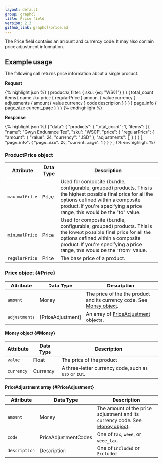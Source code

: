 ```yaml
---
layout: default
group: graphql
title: Price field
version: 2.3
github_link: graphql/price.md
---
```


The Price field contains an amount and currency code. It may also contain price adjustment information.

## Example usage

The following call returns price information about a single product.

**Request**

{% highlight json %}
{
    products(
      filter: {
          sku: {eq: "WS01"}
        }
    )
    {
        total_count
        items {
          name
          sku
          price {
            regularPrice {
              amount {
                value
                currency
              }
              adjustments {
                amount {
                  value
                  currency
                }
                code
                description
              }
            }
          }
        }
        page_info {
          page_size
          current_page
        }
      }
}
{% endhighlight %}

**Response**

{% highlight json %}
{
  "data": {
    "products": {
      "total_count": 1,
      "items": [
        {
          "name": "Gwyn Endurance Tee",
          "sku": "WS01",
          "price": {
            "regularPrice": {
              "amount": {
                "value": 24,
                "currency": "USD"
              },
              "adjustments": []
            }
          }
        }
      ],
      "page_info": {
        "page_size": 20,
        "current_page": 1
      }
    }
  }
}
{% endhighlight %}

### ProductPrice object

Attribute |  Data Type | Description
--- | --- | ---
`maximalPrice` | Price | Used for composite (bundle, configurable, grouped) products. This is the highest possible final price for all the options defined within a composite product. If you're specifying a price range, this would be the "to" value.
`minimalPrice` | Price | Used for composite (bundle, configurable, grouped) products. This is the lowest possible final price for all the options defined within a composite product. If you're specifying a price range, this would be the "from" value.
`regularPrice` | Price | The base price of a product.

### Price object {#Price}

Attribute |  Data Type | Description
--- | --- | ---
`amount` | Money | The price of the the product and its currency code. See [Money object](#Money).
`adjustments` | [PriceAdjustment] | An array of [PriceAdjustment](#PriceAdjustment) objects.

#### Money object {#Money}

Attribute |  Data Type | Description
--- | --- | ---
`value` | Float | The price of the product
`currency` | Currency | A three-letter currency code, such as `USD` or `EUR`.

#### PriceAdjustment array {#PriceAdjustment}

Attribute |  Data Type | Description
--- | --- | ---
`amount` | Money | The amount of the price adjustment and its currency code. See [Money object](#Money).
`code` | PriceAdjustmentCodes | One of `tax`, `weee`, or `weee_tax`.
`description` | Description | One of `Included` or `Excluded`
